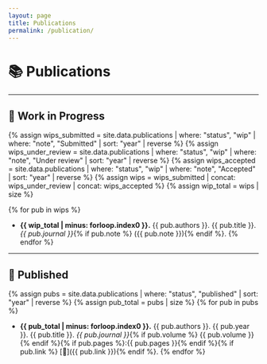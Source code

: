 ```yaml
---
layout: page
title: Publications
permalink: /publication/
---
```


# 📚 Publications
---
## 📝 Work in Progress

{% assign wips_submitted = site.data.publications | where: "status", "wip" | where: "note", "Submitted" | sort: "year" | reverse %}
{% assign wips_under_review = site.data.publications | where: "status", "wip" | where: "note", "Under review" | sort: "year" | reverse %}
{% assign wips_accepted = site.data.publications | where: "status", "wip" | where: "note", "Accepted" | sort: "year" | reverse %}
{% assign wips = wips_submitted | concat: wips_under_review | concat: wips_accepted %}
{% assign wip_total = wips | size %}

{% for pub in wips %}
- **{{ wip_total | minus: forloop.index0 }}.** {{ pub.authors }}. {{ pub.title }}. *{{ pub.journal }}*{% if pub.note %} ({{ pub.note }}){% endif %}.
{% endfor %}
---
## 📔 Published

{% assign pubs = site.data.publications | where: "status", "published" | sort: "year" | reverse %}
{% assign pub_total = pubs | size %}
{% for pub in pubs %}
- **{{ pub_total | minus: forloop.index0 }}.** {{ pub.authors }}. {{ pub.year }}. {{ pub.title }}. *{{ pub.journal }}*{% if pub.volume %} {{ pub.volume }}{% endif %}{% if pub.pages %}:{{ pub.pages }}{% endif %}{% if pub.link %} [🔗]({{ pub.link }}){% endif %}.
{% endfor %}

